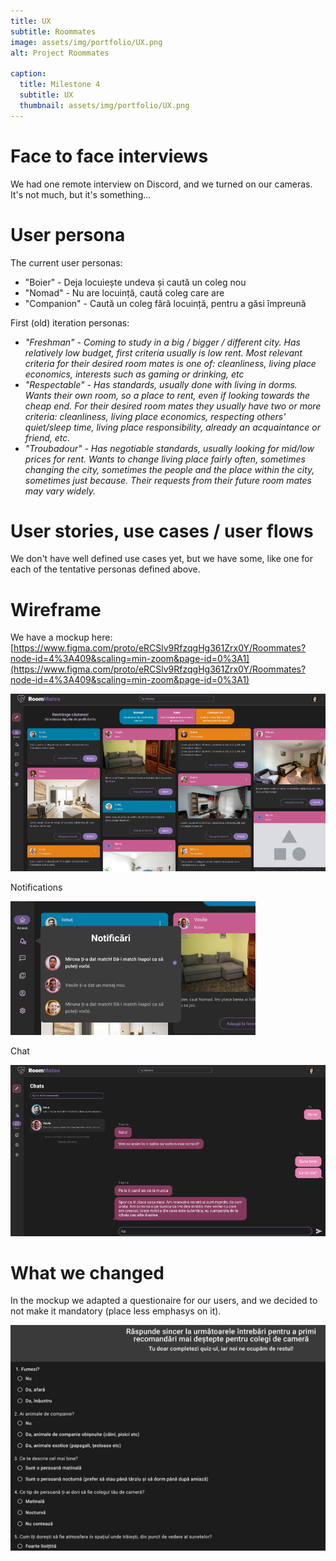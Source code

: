 ```yaml
---
title: UX
subtitle: Roommates
image: assets/img/portfolio/UX.png
alt: Project Roommates

caption:
  title: Milestone 4
  subtitle: UX
  thumbnail: assets/img/portfolio/UX.png
---
```


# Face to face interviews
We had one remote interview on Discord, and we turned on our cameras. It's not much, but it's something...

# User persona
The current user personas:
* "Boier" - Deja locuiește undeva și caută un coleg nou
* "Nomad" - Nu are locuință, caută coleg care are
* "Companion" - Caută un coleg fără locuință, pentru a găsi împreună

First (old) iteration personas:
* *"Freshman" - Coming to study in a big / bigger / different city. Has relatively low budget, first criteria usually is low rent. Most relevant criteria for their desired room mates is one of: cleanliness, living place economics, interests such as gaming or drinking, etc*
* *"Respectable" - Has standards, usually done with living in dorms. Wants their own room, so a place to rent, even if looking towards the cheap end. For their desired room mates they usually have two or more criteria: cleanliness, living place economics, respecting others' quiet/sleep time, living place responsibility, already an acquaintance or friend, etc.*
* *"Troubadour" - Has *negotiable* standards, usually looking for mid/low prices for rent. Wants to change living place fairly often, sometimes changing the city, sometimes the people and the place within the city, sometimes just because. Their requests from their future room mates may vary widely.*

# User stories, use cases / user flows
We don't have well defined use cases yet, but we have some, like one for each of the tentative personas defined above.

# Wireframe
We have a mockup here: [https://www.figma.com/proto/eRCSlv9RfzqgHg361Zrx0Y/Roommates?node-id=4%3A409&scaling=min-zoom&page-id=0%3A1](https://www.figma.com/proto/eRCSlv9RfzqgHg361Zrx0Y/Roommates?node-id=4%3A409&scaling=min-zoom&page-id=0%3A1)

![Mockup 1](../assets/img/portfolio/Screenshot_mockup_1.png)
<br/>

Notifications

![Mockup 2](../assets/img/portfolio/Screenshot_mockup_2.png)
<br/>

Chat

![Mockup 3](../assets/img/portfolio/Screenshot_mockup_3.png)

# What we changed
In the mockup we adapted a questionaire for our users, and we decided to not make it mandatory (place less emphasys on it).

![Quizz](../assets/img/portfolio/Screenshot_quiz.png)

